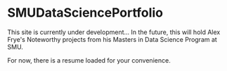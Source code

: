 # SMUDataSciencePortfolio

This site is currently under development... In the future, this will hold Alex Frye's Noteworthy projects from his Masters in Data Science Program at SMU. 

For now, there is a resume loaded for your convenience.